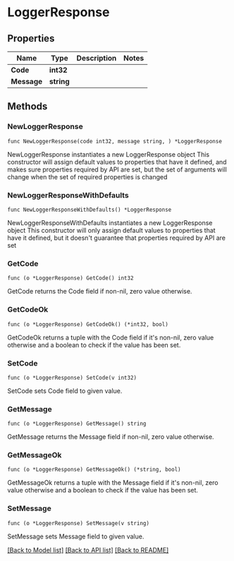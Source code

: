 # LoggerResponse

## Properties

Name | Type | Description | Notes
------------ | ------------- | ------------- | -------------
**Code** | **int32** |  | 
**Message** | **string** |  | 

## Methods

### NewLoggerResponse

`func NewLoggerResponse(code int32, message string, ) *LoggerResponse`

NewLoggerResponse instantiates a new LoggerResponse object
This constructor will assign default values to properties that have it defined,
and makes sure properties required by API are set, but the set of arguments
will change when the set of required properties is changed

### NewLoggerResponseWithDefaults

`func NewLoggerResponseWithDefaults() *LoggerResponse`

NewLoggerResponseWithDefaults instantiates a new LoggerResponse object
This constructor will only assign default values to properties that have it defined,
but it doesn't guarantee that properties required by API are set

### GetCode

`func (o *LoggerResponse) GetCode() int32`

GetCode returns the Code field if non-nil, zero value otherwise.

### GetCodeOk

`func (o *LoggerResponse) GetCodeOk() (*int32, bool)`

GetCodeOk returns a tuple with the Code field if it's non-nil, zero value otherwise
and a boolean to check if the value has been set.

### SetCode

`func (o *LoggerResponse) SetCode(v int32)`

SetCode sets Code field to given value.


### GetMessage

`func (o *LoggerResponse) GetMessage() string`

GetMessage returns the Message field if non-nil, zero value otherwise.

### GetMessageOk

`func (o *LoggerResponse) GetMessageOk() (*string, bool)`

GetMessageOk returns a tuple with the Message field if it's non-nil, zero value otherwise
and a boolean to check if the value has been set.

### SetMessage

`func (o *LoggerResponse) SetMessage(v string)`

SetMessage sets Message field to given value.



[[Back to Model list]](../README.md#documentation-for-models) [[Back to API list]](../README.md#documentation-for-api-endpoints) [[Back to README]](../README.md)


